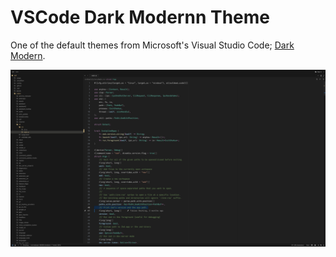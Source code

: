 # VSCode Dark Modernn Theme
One of the default themes from Microsoft's Visual Studio Code; [Dark Modern](https://github.com/microsoft/vscode/blob/main/extensions/theme-defaults/themes/dark_modern.json).

![image.png](preview.png)
